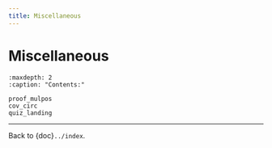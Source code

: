 ```yaml
---
title: Miscellaneous
---
```


# Miscellaneous

```{toctree}
:maxdepth: 2
:caption: "Contents:"

proof_mulpos
cov_circ
quiz_landing
```

---

Back to {doc}`../index`.

```{disqus}

```
